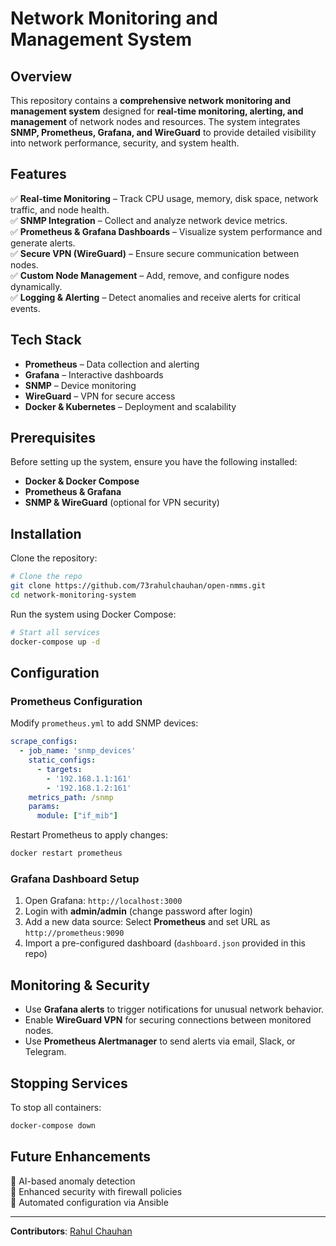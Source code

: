 # Network Monitoring and Management System

## Overview
This repository contains a **comprehensive network monitoring and management system** designed for **real-time monitoring, alerting, and management** of network nodes and resources. The system integrates **SNMP, Prometheus, Grafana, and WireGuard** to provide detailed visibility into network performance, security, and system health.

## Features
✅ **Real-time Monitoring** – Track CPU usage, memory, disk space, network traffic, and node health.  
✅ **SNMP Integration** – Collect and analyze network device metrics.  
✅ **Prometheus & Grafana Dashboards** – Visualize system performance and generate alerts.  
✅ **Secure VPN (WireGuard)** – Ensure secure communication between nodes.  
✅ **Custom Node Management** – Add, remove, and configure nodes dynamically.  
✅ **Logging & Alerting** – Detect anomalies and receive alerts for critical events.  

## Tech Stack
- **Prometheus** – Data collection and alerting  
- **Grafana** – Interactive dashboards  
- **SNMP** – Device monitoring  
- **WireGuard** – VPN for secure access  
- **Docker & Kubernetes** – Deployment and scalability  

## Prerequisites
Before setting up the system, ensure you have the following installed:
- **Docker & Docker Compose**
- **Prometheus & Grafana**
- **SNMP & WireGuard** (optional for VPN security)

## Installation
Clone the repository:
```bash
# Clone the repo
git clone https://github.com/73rahulchauhan/open-nmms.git
cd network-monitoring-system
```

Run the system using Docker Compose:
```bash
# Start all services
docker-compose up -d
```

## Configuration
### **Prometheus Configuration**
Modify `prometheus.yml` to add SNMP devices:
```yaml
scrape_configs:
  - job_name: 'snmp_devices'
    static_configs:
      - targets:
        - '192.168.1.1:161'
        - '192.168.1.2:161'
    metrics_path: /snmp
    params:
      module: ["if_mib"]
```
Restart Prometheus to apply changes:
```bash
docker restart prometheus
```

### **Grafana Dashboard Setup**
1. Open Grafana: `http://localhost:3000`
2. Login with **admin/admin** (change password after login)
3. Add a new data source: Select **Prometheus** and set URL as `http://prometheus:9090`
4. Import a pre-configured dashboard (`dashboard.json` provided in this repo)

## Monitoring & Security
- Use **Grafana alerts** to trigger notifications for unusual network behavior.
- Enable **WireGuard VPN** for securing connections between monitored nodes.
- Use **Prometheus Alertmanager** to send alerts via email, Slack, or Telegram.

## Stopping Services
To stop all containers:
```bash
docker-compose down
```

## Future Enhancements
🚀 AI-based anomaly detection  
🚀 Enhanced security with firewall policies  
🚀 Automated configuration via Ansible  

---
**Contributors**: [Rahul Chauhan](https://github.com/73rahulchauhan)  


